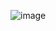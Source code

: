 ![image](https://github.com/heesoo-park/ForCodeKata/assets/80674868/c6217295-cd78-4ff3-9d11-dce08a3c3f20)
